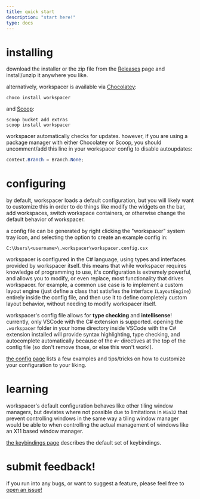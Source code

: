 ```yaml
---
title: quick start
description: "start here!"
type: docs
---
```


# installing

download the installer or the zip file from the [Releases](https://github.com/workspacer/workspacer/releases/latest) page and install/unzip it anywhere you like. 

alternatively, workspacer is available via [Chocolatey](https://community.chocolatey.org/packages/workspacer):

```
choco install workspacer
```

and [Scoop](https://scoop.sh/):

```
scoop bucket add extras
scoop install workspacer
```

workspacer automatically checks for updates. however, if you are using a package manager with either Chocolatey or Scoop, you should uncomment/add this line in your workspacer config to disable autoupdates:

```cs
context.Branch = Branch.None;
```

# configuring

by default, workspacer loads a default configuration, but you will likely want to customize this in order to do things like modify the widgets on the bar, add workspaces, switch workspace containers, or otherwise change the default behavior of workspacer.

a config file can be generated by right clicking the "workspacer" system tray icon, and selecting the option to create an example config in:

```
C:\Users\<username>\.workspacer\workspacer.config.csx
```

workspacer is configured in the C# language, using types and interfaces provided by workspacer itself. this means that while workspacer requires knowledge of programming to use, it's configuration is extremely powerful, and allows you to modify, or even replace, most functionality that drives workspacer. for example, a common use case is to implement a custom layout engine (just define a class that satisfies the interface `ILayoutEngine`) entirely inside the config file, and then use it to define completely custom layout behavior, without needing to modify workspacer itself.

workspacer's config file allows for __type checking__ and __intellisense__! currently, only VSCode with the C# extension is supported. opening the `.workspacer` folder in your home directory inside VSCode with the C# extension installed will provide syntax highlighting, type checking, and autocomplete automatically because of the `#r` directives at the top of the config file (so don't remove those, or else this won't work!).

[the config page](/config) lists a few examples and tips/tricks on how to customize your configuration to your liking.

# learning

workspacer's default configuration behaves like other tiling window managers, but deviates where not possible due to limitations in `Win32` that prevent controlling windows in the same way a tiling window manager would be able to when controlling the actual management of windows like an X11 based window manager.

[the keybindings page](/keybindings) describes the default set of keybindings.

# submit feedback!

if you run into any bugs, or want to suggest a feature, please feel free to [open an issue!](https://github.com/workspacer/workspacer/issues)
